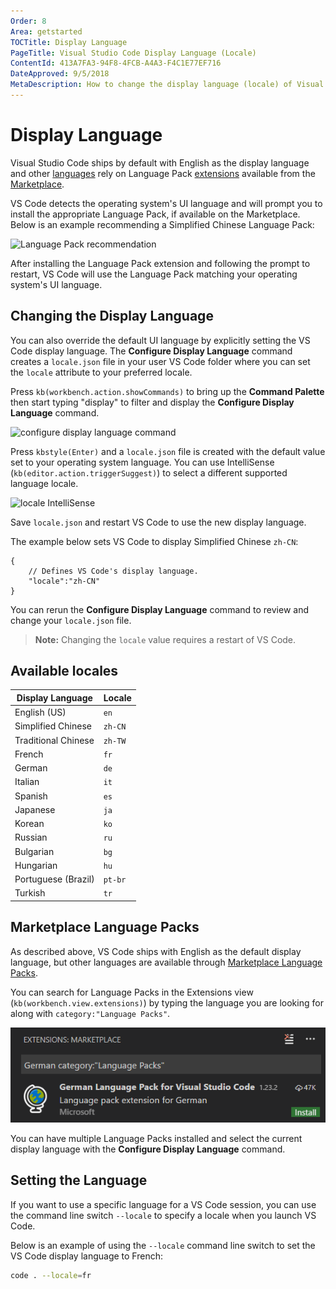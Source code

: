 ```yaml
---
Order: 8
Area: getstarted
TOCTitle: Display Language
PageTitle: Visual Studio Code Display Language (Locale)
ContentId: 413A7FA3-94F8-4FCB-A4A3-F4C1E77EF716
DateApproved: 9/5/2018
MetaDescription: How to change the display language (locale) of Visual Studio Code.
---
```

# Display Language

Visual Studio Code ships by default with English as the display language and other [languages](#available-locales) rely on Language Pack [extensions](/docs/editor/extension-gallery.md) available from the [Marketplace](https://marketplace.visualstudio.com/search?target=VSCode&category=Language%20Packs&sortBy=Downloads).

 VS Code detects the operating system's UI language and will prompt you to install the appropriate Language Pack, if available on the Marketplace. Below is an example recommending a Simplified Chinese Language Pack:

![Language Pack recommendation](images/locales/lang-pack-recommendation.png)

After installing the Language Pack extension and following the prompt to restart, VS Code will use the Language Pack matching your operating system's UI language.

## Changing the Display Language

You can also override the default UI language by explicitly setting the VS Code display language. The **Configure Display Language** command creates a `locale.json` file in your user VS Code folder where you can set the `locale` attribute to your preferred locale.

Press `kb(workbench.action.showCommands)` to bring up the **Command Palette** then start typing "display" to filter and display the **Configure Display Language** command.

![configure display language command ](images/locales/configure-language-command.png)

Press `kbstyle(Enter)` and a `locale.json` file is created with the default value set to your operating system language. You can use IntelliSense (`kb(editor.action.triggerSuggest)`) to select a different supported language locale.

![locale IntelliSense](images/locales/locale-intellisense.png)

Save `locale.json` and restart VS Code to use the new display language.

The example below sets VS Code to display Simplified Chinese `zh-CN`:

```json5
{
    // Defines VS Code's display language.
    "locale":"zh-CN"
}
```

You can rerun the **Configure Display Language** command to review and change your `locale.json` file.

>**Note:** Changing the `locale` value requires a restart of VS Code.

## Available locales

Display Language | Locale
-----------------|-------
English (US) | `en`
Simplified Chinese | `zh-CN`
Traditional Chinese | `zh-TW`
French | `fr`
German | `de`
Italian | `it`
Spanish | `es`
Japanese | `ja`
Korean | `ko`
Russian | `ru`
Bulgarian | `bg`
Hungarian | `hu`
Portuguese (Brazil) | `pt-br`
Turkish | `tr`

## Marketplace Language Packs

As described above, VS Code ships with English as the default display language, but other languages are available through [Marketplace Language Packs](https://marketplace.visualstudio.com/search?target=VSCode&category=Language%20Packs&sortBy=Downloads).

You can search for Language Packs in the Extensions view (`kb(workbench.view.extensions)`) by typing the language you are looking for along with `category:"Language Packs"`.

![German Language Pack](images/locales/german-language-pack.png)

You can have multiple Language Packs installed and select the current display language with the **Configure Display Language** command.

## Setting the Language

If you want to use a specific language for a VS Code session, you can use the command line switch `--locale` to specify a locale when you launch VS Code.

Below is an example of using the `--locale` command line switch to set the VS Code display language to French:

```bash
code . --locale=fr
```